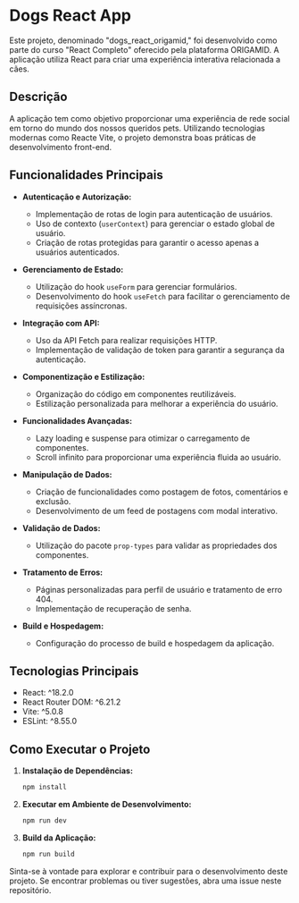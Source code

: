# Dogs React App

Este projeto, denominado "dogs_react_origamid," foi desenvolvido como parte do curso "React Completo" oferecido pela plataforma ORIGAMID. A aplicação utiliza React para criar uma experiência interativa relacionada a cães.

## Descrição

A aplicação tem como objetivo proporcionar uma experiência de rede social em torno do mundo dos nossos queridos pets. Utilizando tecnologias modernas como Reacte Vite, o projeto demonstra boas práticas de desenvolvimento front-end.

## Funcionalidades Principais

- **Autenticação e Autorização:**
  - Implementação de rotas de login para autenticação de usuários.
  - Uso de contexto (`userContext`) para gerenciar o estado global de usuário.
  - Criação de rotas protegidas para garantir o acesso apenas a usuários autenticados.

- **Gerenciamento de Estado:**
  - Utilização do hook `useForm` para gerenciar formulários.
  - Desenvolvimento do hook `useFetch` para facilitar o gerenciamento de requisições assíncronas.

- **Integração com API:**
  - Uso da API Fetch para realizar requisições HTTP.
  - Implementação de validação de token para garantir a segurança da autenticação.

- **Componentização e Estilização:**
  - Organização do código em componentes reutilizáveis.
  - Estilização personalizada para melhorar a experiência do usuário.

- **Funcionalidades Avançadas:**
  - Lazy loading e suspense para otimizar o carregamento de componentes.
  - Scroll infinito para proporcionar uma experiência fluida ao usuário.

- **Manipulação de Dados:**
  - Criação de funcionalidades como postagem de fotos, comentários e exclusão.
  - Desenvolvimento de um feed de postagens com modal interativo.

- **Validação de Dados:**
  - Utilização do pacote `prop-types` para validar as propriedades dos componentes.

- **Tratamento de Erros:**
  - Páginas personalizadas para perfil de usuário e tratamento de erro 404.
  - Implementação de recuperação de senha.

- **Build e Hospedagem:**
  - Configuração do processo de build e hospedagem da aplicação.

## Tecnologias Principais

- React: ^18.2.0
- React Router DOM: ^6.21.2
- Vite: ^5.0.8
- ESLint: ^8.55.0

## Como Executar o Projeto

1. **Instalação de Dependências:**
   ```bash
   npm install
   ```

2. **Executar em Ambiente de Desenvolvimento:**
   ```bash
   npm run dev
   ```

3. **Build da Aplicação:**
   ```bash
   npm run build
   ```

Sinta-se à vontade para explorar e contribuir para o desenvolvimento deste projeto. Se encontrar problemas ou tiver sugestões, abra uma issue neste repositório.
